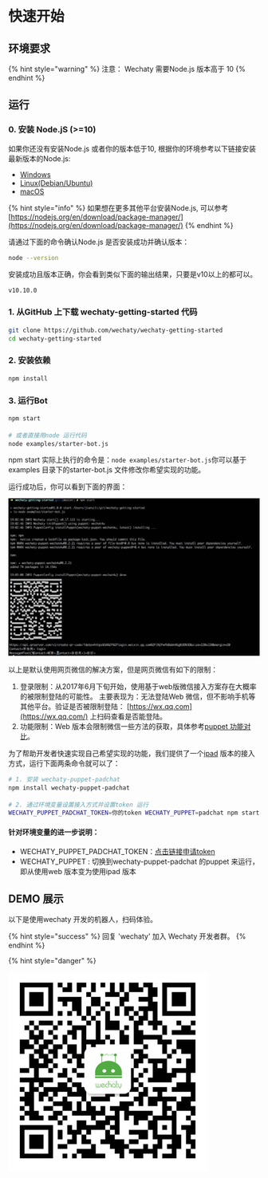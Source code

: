 # 快速开始

## 环境要求    <a id="env"></a>

{% hint style="warning" %}
注意： Wechaty 需要Node.js 版本高于 10
{% endhint %}

## 运行    <a id="run"></a>

### 0. 安装 Node.jS \(&gt;=10\)    <a id="install-nodejs"></a>

如果你还没有安装Node.js 或者你的版本低于10, 根据你的环境参考以下链接安装最新版本的Node.js:

* [Windows](https://nodejs.org/en/download/package-manager/#windows)
* [Linux\(Debian/Ubuntu\)](https://nodejs.org/en/download/package-manager/#debian-and-ubuntu-based-linux-distributions)
* [macOS](https://nodejs.org/en/download/package-manager/#macos)

{% hint style="info" %}
如果想在更多其他平台安装Node.js, 可以参考 [https://nodejs.org/en/download/package-manager/](https://nodejs.org/en/download/package-manager/)
{% endhint %}

请通过下面的命令确认Node.js 是否安装成功并确认版本：

```bash
node --version
```

安装成功且版本正确，你会看到类似下面的输出结果，只要是v10以上的都可以。

```bash
v10.10.0
```

### 1. 从GitHub 上下载 wechaty-getting-started  代码    <a id="clone"></a>

```bash
git clone https://github.com/wechaty/wechaty-getting-started
cd wechaty-getting-started
```

### 2. 安装依赖    <a id="install"></a>

```bash
npm install
```

### 3. 运行Bot    <a id="run"></a>

```bash
npm start

# 或者直接用node 运行代码
node examples/starter-bot.js
```

npm start 实际上执行的命令是：`node examples/starter-bot.js`你可以基于examples 目录下的starter-bot.js 文件修改你希望实现的功能。

运行成功后，你可以看到下面的界面：

![demo](.gitbook/assets/image%20%282%29.png)

以上是默认使用网页微信的解决方案，但是网页微信有如下的限制：

1. 登录限制：从2017年6月下旬开始，使用基于web版微信接入方案存在大概率的被限制登陆的可能性。 主要表现为：无法登陆Web 微信，但不影响手机等其他平台。验证是否被限制登陆： [https://wx.qq.com](https://wx.qq.com/) 上扫码查看是否能登陆。
2. 功能限制：Web 版本会限制微信一些方法的获取，具体参考[puppet 功能对比](puppet.md#puppet-compatibility)。

为了帮助开发者快速实现自己希望实现的功能，我们提供了一个[ipad](https://github.com/lijiarui/wechaty-puppet-padchat) 版本的接入方式，运行下面两条命令就可以了：

```bash
# 1. 安装 wechaty-puppet-padchat
npm install wechaty-puppet-padchat

# 2. 通过环境变量设置接入方式并设置token 运行
WECHATY_PUPPET_PADCHAT_TOKEN=你的token WECHATY_PUPPET=padchat npm start
```

#### 针对环境变量的进一步说明：

* WECHATY\_PUPPET\_PADCHAT\_TOKEN：[点击链接申请token](https://github.com/lijiarui/wechaty-puppet-padchat/wiki/购买token)
* WECHATY\_PUPPET : 切换到wechaty-puppet-padchat 的puppet 来运行，即从使用web 版本变为使用ipad 版本

## DEMO 展示    <a id="demo"></a>

以下是使用wechaty 开发的机器人，扫码体验。

{% hint style="success" %}
回复 'wechaty' 加入 Wechaty 开发者群。
{% endhint %}

{% hint style="danger" %}

![Wechaty Developers&apos; Home](.gitbook/assets/image%20%281%29.png)


